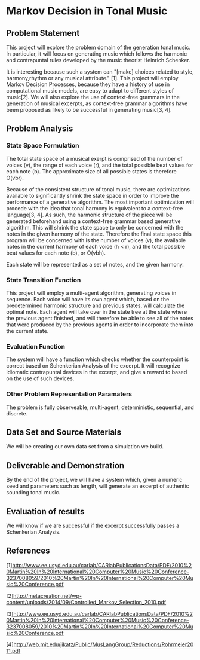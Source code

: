 
# Markov Decision in Tonal Music

## Problem Statement
This project will explore the problem domain of the generation tonal music.  In particular, it will focus on generating music which follows the harmonic and contrapuntal rules developed by the music theorist Heinrich Schenker.

It is interesting because such a system can "[make] choices related to style, harmony,rhythm or any musical attribute." [1].  This project will employ Markov Decision Processes, because they have a history of use in computational music models, are easy to adapt to different styles of music[2]. We will also explore the use of context-free grammars in the generation of musical excerpts, as context-free grammar algorithms have been proposed as likely to be successful in generating music[3, 4].


## Problem Analysis

### State Space Formulation

The total state space of a musical exerpt is comprised of the number of voices (v), the range of each voice (r), and the total possible beat values for each note (b).  The approximate size of all possible states is therefore O(vbr).  

Because of the consistent structure of tonal music, there are optimizations available to significantly shrink the state space in order to improve the performance of a generative algorithm.  The most important optimization will procede with the idea that tonal harmony is equivalent to a context-free language[3, 4].  As such, the harmonic structure of the piece will be generated beforehand using a context-free grammar based generative algorithm.  This will shrink the state space to only be concerned with the notes in the given harmony of the state.  Therefore the final state space this program will be concerned with is the number of voices (v), the available notes in the current harmony of each voice (h < r), and the total possible beat values for each note (b), or O(vbh).

Each state will be represented as a set of notes, and the given harmony. 


### State Transition Function

This project will employ a multi-agent algorithm, generating voices in sequence.  Each voice will have its own agent which, based on the predetermined harmonic structure and previous states, will calculate the optimal note.  Each agent will take over in the state tree at the state where the previous agent finished, and will therefore be able to see all of the notes that were produced by the previous agents in order to incorporate them into the current state.  

### Evaluation Function

The system will have a function which checks whether the counterpoint is correct based on Schenkerian Analysis of the excerpt.  It will recognize idiomatic contrapuntal devices in the excerpt, and give a reward to based on the use of such devices.

### Other Problem Representation Paramaters

The problem is fully observeable, multi-agent, deterministic, sequential, and discrete.

## Data Set and Source Materials
We will be creating our own data set from a simulation we build.

## Deliverable and Demonstration
By the end of the project, we will have a system which, given a numeric seed and parameters such as length, will generate an excerpt of authentic sounding tonal music.

## Evaluation of results
We will know if we are successful if the excerpt successfully passes a Schenkerian Analysis.

## References
[1]http://www.ee.usyd.edu.au/carlab/CARlabPublicationsData/PDF/2010%20Martin%20In%20International%20Computer%20Music%20Conference-3237008059/2010%20Martin%20In%20International%20Computer%20Music%20Conference.pdf

[2]http://metacreation.net/wp-content/uploads/2014/09/Controlled_Markov_Selection_2010.pdf

[3]http://www.ee.usyd.edu.au/carlab/CARlabPublicationsData/PDF/2010%20Martin%20In%20International%20Computer%20Music%20Conference-3237008059/2010%20Martin%20In%20International%20Computer%20Music%20Conference.pdf

[4]http://web.mit.edu/jikatz/Public/MusLangGroup/Reductions/Rohrmeier2011.pdf

